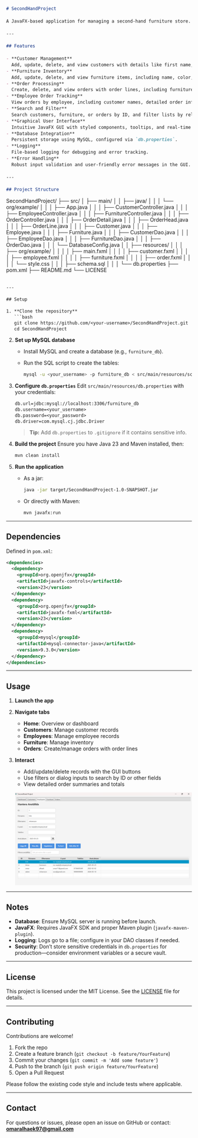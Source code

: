 ```markdown
# SecondHandProject

A JavaFX-based application for managing a second-hand furniture store. The application provides a graphical user interface (GUI) for handling customer management, furniture inventory, order processing, and employee order tracking. It features robust error handling, input validation, and database integration with MySQL.

---

## Features

- **Customer Management**  
  Add, update, delete, and view customers with details like first name, last name, email, and phone.  
- **Furniture Inventory**  
  Add, update, delete, and view furniture items, including name, color, comment, price, purchase date, shelf number, and weight.  
- **Order Processing**  
  Create, delete, and view orders with order lines, including furniture items and quantities.  
- **Employee Order Tracking**  
  View orders by employee, including customer names, detailed order information, and total order value.  
- **Search and Filter**  
  Search customers, furniture, or orders by ID, and filter lists by relevant fields (e.g., name, color, customer ID).  
- **Graphical User Interface**  
  Intuitive JavaFX GUI with styled components, tooltips, and real-time input validation.  
- **Database Integration**  
  Persistent storage using MySQL, configured via `db.properties`.  
- **Logging**  
  File-based logging for debugging and error tracking.  
- **Error Handling**  
  Robust input validation and user-friendly error messages in the GUI.  

---

## Project Structure

```

SecondHandProject/
├── src/
│   ├── main/
│   │   ├── java/
│   │   │   └── org/example/
│   │   │       ├── App.java
│   │   │       ├── CustomerController.java
│   │   │       ├── EmployeeController.java
│   │   │       ├── FurnitureController.java
│   │   │       ├── OrderController.java
│   │   │       ├── OrderDetail.java
│   │   │       ├── OrderHead.java
│   │   │       ├── OrderLine.java
│   │   │       ├── Customer.java
│   │   │       ├── Employee.java
│   │   │       ├── Furniture.java
│   │   │       ├── CustomerDao.java
│   │   │       ├── EmployeeDao.java
│   │   │       ├── FurnitureDao.java
│   │   │       ├── OrderDao.java
│   │   │       └── DatabaseConfig.java
│   │   ├── resources/
│   │   │   ├── org/example/
│   │   │   │   ├── main.fxml
│   │   │   │   ├── customer.fxml
│   │   │   │   ├── employee.fxml
│   │   │   │   ├── furniture.fxml
│   │   │   │   ├── order.fxml
│   │   │   │   └── style.css
│   │   │   ├── schema.sql
│   │   │   └── db.properties
├── pom.xml
├── README.md
└── LICENSE

````

---

## Setup

1. **Clone the repository**  
   ```bash
   git clone https://github.com/<your-username>/SecondHandProject.git
   cd SecondHandProject
````

2. **Set up MySQL database**

    * Install MySQL and create a database (e.g., `furniture_db`).
    * Run the SQL script to create the tables:

      ```bash
      mysql -u <your_username> -p furniture_db < src/main/resources/schema.sql
      ```

3. **Configure `db.properties`**
   Edit `src/main/resources/db.properties` with your credentials:

   ```properties
   db.url=jdbc:mysql://localhost:3306/furniture_db
   db.username=<your_username>
   db.password=<your_password>
   db.driver=com.mysql.cj.jdbc.Driver
   ```

   > **Tip:** Add `db.properties` to `.gitignore` if it contains sensitive info.

4. **Build the project**
   Ensure you have Java 23 and Maven installed, then:

   ```bash
   mvn clean install
   ```

5. **Run the application**

    * As a jar:

      ```bash
      java -jar target/SecondHandProject-1.0-SNAPSHOT.jar
      ```
    * Or directly with Maven:

      ```bash
      mvn javafx:run
      ```

---

## Dependencies

Defined in `pom.xml`:

```xml
<dependencies>
  <dependency>
    <groupId>org.openjfx</groupId>
    <artifactId>javafx-controls</artifactId>
    <version>23</version>
  </dependency>
  <dependency>
    <groupId>org.openjfx</groupId>
    <artifactId>javafx-fxml</artifactId>
    <version>23</version>
  </dependency>
  <dependency>
    <groupId>mysql</groupId>
    <artifactId>mysql-connector-java</artifactId>
    <version>9.3.0</version>
  </dependency>
</dependencies>
```

---

## Usage

1. **Launch the app**
2. **Navigate tabs**

    * **Home**: Overview or dashboard
    * **Customers**: Manage customer records
    * **Employees**: Manage employee records
    * **Furniture**: Manage inventory
    * **Orders**: Create/manage orders with order lines
3. **Interact**

    * Add/update/delete records with the GUI buttons
    * Use filters or dialog inputs to search by ID or other fields
    * View detailed order summaries and totals 

   ![SecondHandProject GUI](docs/images/screenshot-gui.png)

---

## Notes

* **Database**: Ensure MySQL server is running before launch.
* **JavaFX**: Requires JavaFX SDK and proper Maven plugin (`javafx-maven-plugin`).
* **Logging**: Logs go to a file; configure in your DAO classes if needed.
* **Security**: Don’t store sensitive credentials in `db.properties` for production—consider environment variables or a secure vault.

---

## License

This project is licensed under the MIT License. See the [LICENSE](LICENSE) file for details.

---

## Contributing

Contributions are welcome!

1. Fork the repo
2. Create a feature branch (`git checkout -b feature/YourFeature`)
3. Commit your changes (`git commit -m 'Add some feature'`)
4. Push to the branch (`git push origin feature/YourFeature`)
5. Open a Pull Request

Please follow the existing code style and include tests where applicable.

---

## Contact

For questions or issues, please open an issue on GitHub or contact:
**[omaralhaek97@gmail.com](mailto:omaralhaek97@gmail.com)**

```
```
